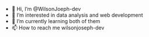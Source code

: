- 👋 Hi, I’m @WilsonJoeph-dev
- 👀 I’m interested in data analysis and web development
- 🌱 I’m currently learning both of them
- 📫 How to reach me wilsonjoseph-dev

<!---
WilsonJoeph-hub/WilsonJoeph-hub is a ✨ special ✨ repository because its `README.md` (this file) appears on your GitHub profile.
You can click the Preview link to take a look at your changes.
--->
